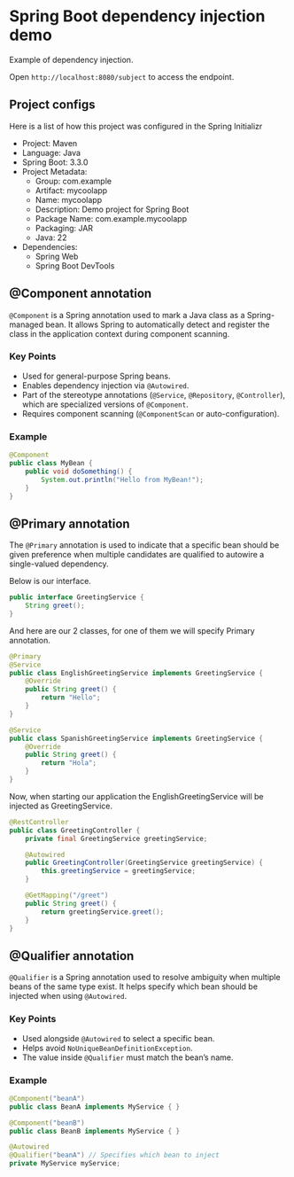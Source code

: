 # Spring Boot dependency injection demo

Example of dependency injection.

Open `http://localhost:8080/subject` to access the endpoint.

## Project configs

Here is a list of how this project was configured in the Spring Initializr

- Project: Maven
- Language: Java
- Spring Boot: 3.3.0
- Project Metadata:
  - Group: com.example
  - Artifact: mycoolapp
  - Name: mycoolapp
  - Description: Demo project for Spring Boot
  - Package Name: com.example.mycoolapp
  - Packaging: JAR
  - Java: 22
- Dependencies:
  - Spring Web
  - Spring Boot DevTools

## @Component annotation

`@Component` is a Spring annotation used to mark a Java class as a Spring-managed bean. It allows Spring to automatically detect and register the class in the application context during component scanning.

### Key Points

- Used for general-purpose Spring beans.
- Enables dependency injection via `@Autowired`.
- Part of the stereotype annotations (`@Service`, `@Repository`, `@Controller`), which are specialized versions of `@Component`.
- Requires component scanning (`@ComponentScan` or auto-configuration).

### Example

```java
@Component
public class MyBean {
    public void doSomething() {
        System.out.println("Hello from MyBean!");
    }
}
```

## @Primary annotation

The `@Primary` annotation is used to indicate that a specific bean should be given preference when multiple candidates are qualified to autowire a single-valued dependency.

Below is our interface.

```java
public interface GreetingService {
    String greet();
}
```

And here are our 2 classes, for one of them we will specify Primary annotation.

```java
@Primary
@Service
public class EnglishGreetingService implements GreetingService {
    @Override
    public String greet() {
        return "Hello";
    }
}
```

```java
@Service
public class SpanishGreetingService implements GreetingService {
    @Override
    public String greet() {
        return "Hola";
    }
}
```

Now, when starting our application the EnglishGreetingService will be injected as GreetingService.

```java
@RestController
public class GreetingController {
    private final GreetingService greetingService;

    @Autowired
    public GreetingController(GreetingService greetingService) {
        this.greetingService = greetingService;
    }

    @GetMapping("/greet")
    public String greet() {
        return greetingService.greet();
    }
}
```

## @Qualifier annotation

`@Qualifier` is a Spring annotation used to resolve ambiguity when multiple beans of the same type exist. It helps specify which bean should be injected when using `@Autowired`.

### Key Points

- Used alongside `@Autowired` to select a specific bean.
- Helps avoid `NoUniqueBeanDefinitionException`.
- The value inside `@Qualifier` must match the bean’s name.

### Example

```java
@Component("beanA")
public class BeanA implements MyService { }

@Component("beanB")
public class BeanB implements MyService { }

@Autowired
@Qualifier("beanA") // Specifies which bean to inject
private MyService myService;
```
